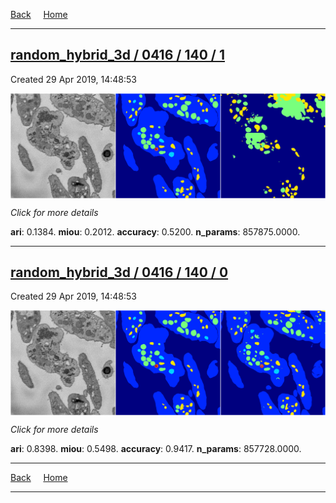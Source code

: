
[Back](..)&nbsp;&nbsp;&nbsp;&nbsp;&nbsp;[Home](https://leapmanlab.github.io/snapshots)

---

<div class="summary"><a href="1"><h2>random_hybrid_3d / 0416 / 140 / 1</h2></a><p>Created 29 Apr 2019, 14:48:53
</p><a href="1"><img src="1/media/summary.png" align="center"></a><p>
<i>Click for more details</i>
</p></div>

**ari**: 0.1384. **miou**: 0.2012. **accuracy**: 0.5200. **n_params**: 857875.0000. 

---

<div class="summary"><a href="0"><h2>random_hybrid_3d / 0416 / 140 / 0</h2></a><p>Created 29 Apr 2019, 14:48:53
</p><a href="0"><img src="0/media/summary.png" align="center"></a><p>
<i>Click for more details</i>
</p></div>

**ari**: 0.8398. **miou**: 0.5498. **accuracy**: 0.9417. **n_params**: 857728.0000. 

---

[Back](..)&nbsp;&nbsp;&nbsp;&nbsp;&nbsp;[Home](https://leapmanlab.github.io/snapshots)

---